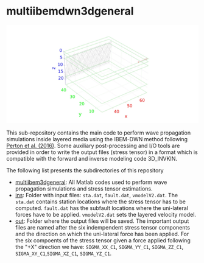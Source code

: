 # multiibemdwn3dgeneral

![Stress tensor illustration](https://github.com/hugosanrocks/hugosanrocks.github.com/blob/master/assets/img/stress_tensor.jpg?raw=true)

This sub-repository contains the main code to perform wave propagation simulations inside layered media using the IBEM-DWN method following [Perton et al. (2016)](https://academic.oup.com/gji/article/205/3/1832/657753?login=false). Some auxiliary post-processing and I/O tools are provided in order to write the output files (stress tensor) in a format which is compatible with the forward and inverse modeling code 3D_INVKIN.

The following list presents the subdirectories of this repository

* [multiibem3dgeneral](https://github.com/hugosanrocks/3D_INVKIN/tree/main/GF_stress/multiibemdwn3dgeneral): All Matlab codes used to perform wave propagation simulations and stress tensor estimations.
* [ins](https://github.com/hugosanrocks/3D_INVKIN/tree/main/GF_stress/ins): Folder with input files: `sta.dat`, `fault.dat`, `vmodelV2.dat`. The `sta.dat` contains station locations where the stress tensor has to be computed. `fault.dat` has the subfault locations where the uni-lateral forces have to be applied. `vmodelV2.dat` sets the layered velocity model.
* [out](https://github.com/hugosanrocks/3D_INVKIN/tree/main/GF_stress/out): Folder where the output files will be saved. The important output files are named after the six indempendent stress tensor components and the direction on which the uni-lateral force has been applied. For the six compoents of the stress tensor given a force applied following the "+X" direction we have: `SIGMA_XX_C1`, `SIGMA_YY_C1`, `SIGMA_ZZ_C1`, `SIGMA_XY_C1`,`SIGMA_XZ_C1`, `SIGMA_YZ_C1`.
